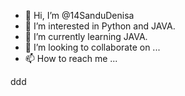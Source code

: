 - 👋 Hi, I’m @14SanduDenisa
- 👀 I’m interested in Python and JAVA.
- 🌱 I’m currently learning JAVA.
- 💞️ I’m looking to collaborate on ...
- 📫 How to reach me ...

<!---
14SanduDenisa/14SanduDenisa is a ✨ special ✨ repository because its `README.md` (this file) appears on your GitHub profile.
You can click the Preview link to take a look at your changes.
--->
ddd
